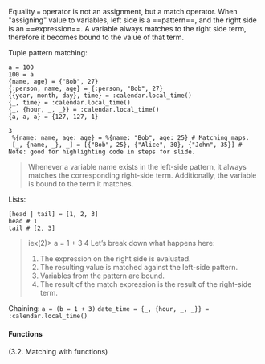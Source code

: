 Equality `=` operator is not an assignment, but a match operator. When "assigning" value to variables, left side is a ==pattern==, and the right side is an ==expression==. A variable always matches to the right side term, therefore it becomes bound to the value of that term.

Tuple pattern matching:
```
a = 100
100 = a
{name, age} = {"Bob", 27}
{:person, name, age} = {:person, "Bob", 27}
{{year, month, day}, time} = :calendar.local_time()
{_, time} = :calendar.local_time()
{_, {hour, _, _}} = :calendar.local_time()
{a, a, a} = {127, 127, 1}

3
 %{name: name, age: age} = %{name: "Bob", age: 25} # Matching maps.
 [_, {name, _}, _] = [{"Bob", 25}, {"Alice", 30}, {"John", 35}] # Note: good for highlighting code in steps for slide.
```

> Whenever a variable name exists in the left-side pattern, it always matches the corresponding right-side term. Additionally, the variable is bound to the term it matches.

Lists:
```
[head | tail] = [1, 2, 3]
head # 1
tail # [2, 3]
```


> iex(2)> a = 1 + 3
> 4
> Let’s break down what happens here:
> 1. The expression on the right side is evaluated.
> 2. The resulting value is matched against the left-side pattern.
> 3. Variables from the pattern are bound.
> 4. The result of the match expression is the result of the right-side term.

Chaining:
`a = (b = 1 + 3)`
`date_time = {_, {hour, _, _}} = :calendar.local_time()`

#### Functions
(3.2. Matching with functions)